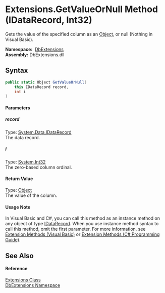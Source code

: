 Extensions.GetValueOrNull Method (IDataRecord, Int32)
=====================================================
Gets the value of the specified column as an [Object][1], or null (Nothing in Visual Basic).

  **Namespace:**  [DbExtensions][2]  
  **Assembly:** DbExtensions.dll

Syntax
------

```csharp
public static Object GetValueOrNull(
	this IDataRecord record,
	int i
)
```

#### Parameters

##### *record*
Type: [System.Data.IDataRecord][3]  
The data record.

##### *i*
Type: [System.Int32][4]  
The zero-based column ordinal.

#### Return Value
Type: [Object][1]  
The value of the column.
#### Usage Note
In Visual Basic and C#, you can call this method as an instance method on any object of type [IDataRecord][3]. When you use instance method syntax to call this method, omit the first parameter. For more information, see [Extension Methods (Visual Basic)][5] or [Extension Methods (C# Programming Guide)][6].

See Also
--------

#### Reference
[Extensions Class][7]  
[DbExtensions Namespace][2]  

[1]: http://msdn.microsoft.com/en-us/library/e5kfa45b
[2]: ../README.md
[3]: http://msdn.microsoft.com/en-us/library/93wb1heh
[4]: http://msdn.microsoft.com/en-us/library/td2s409d
[5]: http://msdn.microsoft.com/en-us/library/bb384936.aspx
[6]: http://msdn.microsoft.com/en-us/library/bb383977.aspx
[7]: README.md